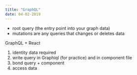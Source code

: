 ```yaml
---
title: "GraphQL"
date: 04-02-2019
---
```


- root query (the entry point into your graph data)
- mutations are any queries that changes or deletes data

GraphQL + React
1. identity data required
2. write query in Graphiql (for practice) and in component file
3. bond query + component
4. access data